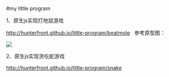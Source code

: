 #my little program  

1、原生js实现打地鼠游戏  

http://hunterfront.github.io/little-program/beatmole  
参考原型图：  

![](https://github.com/HunterFront/little-program/images/game1.png)

2、原生js实现贪吃蛇游戏  

http://hunterfront.github.io/little-program/snake
